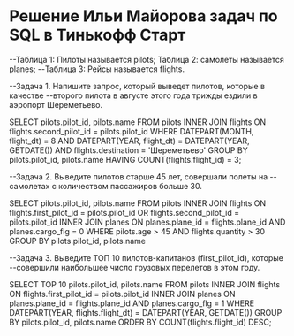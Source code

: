 # Решение Ильи Майорова задач по SQL в Тинькофф Старт

--Таблица 1: Пилоты называется pilots; Таблица 2: самолеты называется planes;
--Таблица 3: Рейсы называется flights.

--Задача 1. Напишите запрос, который выведет пилотов, которые в качестве
--второго пилота в августе этого года трижды ездили в аэропорт Шереметьево.

SELECT pilots.pilot_id, pilots.name FROM pilots
INNER JOIN flights ON flights.second_pilot_id = pilots.pilot_id
WHERE DATEPART(MONTH, flight_dt) = 8 AND DATEPART(YEAR, flight_dt) = DATEPART(YEAR, GETDATE()) AND flights.destination = 'Шереметьево'
GROUP BY pilots.pilot_id, pilots.name
HAVING COUNT(flights.flight_id) = 3;

--Задача 2. Выведите пилотов старше 45 лет, совершали полеты на
--самолетах с количеством пассажиров больше 30.

SELECT pilots.pilot_id, pilots.name FROM pilots
INNER JOIN flights ON flights.first_pilot_id = pilots.pilot_id OR
flights.second_pilot_id = pilots.pilot_id
INNER JOIN planes ON planes.plane_id = flights.plane_id AND planes.cargo_flg = 0
WHERE pilots.age > 45 AND flights.quantity > 30
GROUP BY pilots.pilot_id, pilots.name

--Задача 3. Выведите ТОП 10 пилотов-капитанов (first_pilot_id), которые
--совершили наибольшее число грузовых перелетов в этом году.

SELECT TOP 10 pilots.pilot_id, pilots.name FROM pilots
INNER JOIN flights ON flights.first_pilot_id = pilots.pilot_id
INNER JOIN planes ON planes.plane_id = flights.plane_id AND planes.cargo_flg = 1
WHERE DATEPART(YEAR, flights.flight_dt) = DATEPART(YEAR, GETDATE())
GROUP BY pilots.pilot_id, pilots.name
ORDER BY COUNT(flights.flight_id) DESC;
